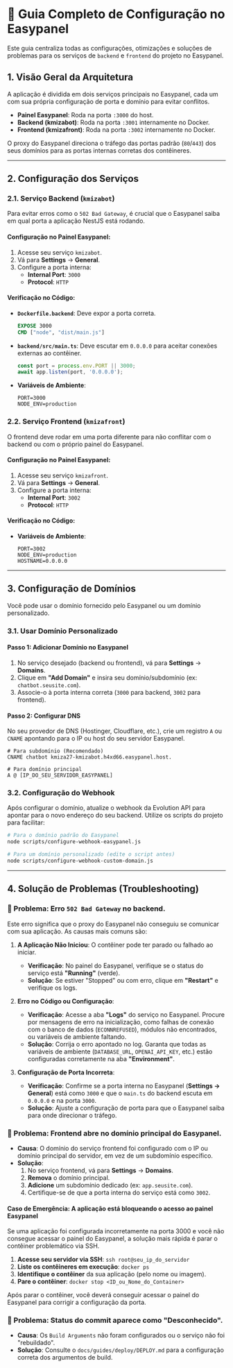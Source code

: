 # 🚀 Guia Completo de Configuração no Easypanel

Este guia centraliza todas as configurações, otimizações e soluções de problemas para os serviços de `backend` e `frontend` do projeto no Easypanel.

## 1. Visão Geral da Arquitetura

A aplicação é dividida em dois serviços principais no Easypanel, cada um com sua própria configuração de porta e domínio para evitar conflitos.

- **Painel Easypanel**: Roda na porta `:3000` do host.
- **Backend (kmizabot)**: Roda na porta `:3001` internamente no Docker.
- **Frontend (kmizafront)**: Roda na porta `:3002` internamente no Docker.

O proxy do Easypanel direciona o tráfego das portas padrão (`80`/`443`) dos seus domínios para as portas internas corretas dos contêineres.

---

## 2. Configuração dos Serviços

### 2.1. Serviço Backend (`kmizabot`)

Para evitar erros como o `502 Bad Gateway`, é crucial que o Easypanel saiba em qual porta a aplicação NestJS está rodando.

#### **Configuração no Painel Easypanel:**
1. Acesse seu serviço `kmizabot`.
2. Vá para **Settings** → **General**.
3. Configure a porta interna:
   - **Internal Port**: `3000`
   - **Protocol**: `HTTP`

#### **Verificação no Código:**
- **`Dockerfile.backend`**: Deve expor a porta correta.
  ```dockerfile
  EXPOSE 3000
  CMD ["node", "dist/main.js"]
  ```
- **`backend/src/main.ts`**: Deve escutar em `0.0.0.0` para aceitar conexões externas ao contêiner.
  ```typescript
  const port = process.env.PORT || 3000;
  await app.listen(port, '0.0.0.0');
  ```
- **Variáveis de Ambiente**:
  ```env
  PORT=3000
  NODE_ENV=production
  ```

### 2.2. Serviço Frontend (`kmizafront`)

O frontend deve rodar em uma porta diferente para não conflitar com o backend ou com o próprio painel do Easypanel.

#### **Configuração no Painel Easypanel:**
1. Acesse seu serviço `kmizafront`.
2. Vá para **Settings** → **General**.
3. Configure a porta interna:
   - **Internal Port**: `3002`
   - **Protocol**: `HTTP`

#### **Verificação no Código:**
- **Variáveis de Ambiente**:
  ```
  PORT=3002
  NODE_ENV=production
  HOSTNAME=0.0.0.0
  ```

---

## 3. Configuração de Domínios

Você pode usar o domínio fornecido pelo Easypanel ou um domínio personalizado.

### 3.1. Usar Domínio Personalizado

#### **Passo 1: Adicionar Domínio no Easypanel**
1. No serviço desejado (backend ou frontend), vá para **Settings** → **Domains**.
2. Clique em **"Add Domain"** e insira seu domínio/subdomínio (ex: `chatbot.seusite.com`).
3. Associe-o à porta interna correta (`3000` para backend, `3002` para frontend).

#### **Passo 2: Configurar DNS**
No seu provedor de DNS (Hostinger, Cloudflare, etc.), crie um registro `A` ou `CNAME` apontando para o IP ou host do seu servidor Easypanel.
```dns
# Para subdomínio (Recomendado)
CNAME chatbot kmiza27-kmizabot.h4xd66.easypanel.host.

# Para domínio principal
A @ [IP_DO_SEU_SERVIDOR_EASYPANEL]
```

### 3.2. Configuração do Webhook
Após configurar o domínio, atualize o webhook da Evolution API para apontar para o novo endereço do seu backend. Utilize os scripts do projeto para facilitar:
```bash
# Para o domínio padrão do Easypanel
node scripts/configure-webhook-easypanel.js

# Para um domínio personalizado (edite o script antes)
node scripts/configure-webhook-custom-domain.js
```

---

## 4. Solução de Problemas (Troubleshooting)

### 🚨 Problema: Erro `502 Bad Gateway` no backend.
Este erro significa que o proxy do Easypanel não conseguiu se comunicar com sua aplicação. As causas mais comuns são:

1.  **A Aplicação Não Iniciou**: O contêiner pode ter parado ou falhado ao iniciar.
    - **Verificação**: No painel do Easypanel, verifique se o status do serviço está **"Running"** (verde).
    - **Solução**: Se estiver "Stopped" ou com erro, clique em **"Restart"** e verifique os logs.

2.  **Erro no Código ou Configuração**:
    - **Verificação**: Acesse a aba **"Logs"** do serviço no Easypanel. Procure por mensagens de erro na inicialização, como falhas de conexão com o banco de dados (`ECONNREFUSED`), módulos não encontrados, ou variáveis de ambiente faltando.
    - **Solução**: Corrija o erro apontado no log. Garanta que todas as variáveis de ambiente (`DATABASE_URL`, `OPENAI_API_KEY`, etc.) estão configuradas corretamente na aba **"Environment"**.

3.  **Configuração de Porta Incorreta**:
    - **Verificação**: Confirme se a porta interna no Easypanel (**Settings → General**) está como `3000` e que o `main.ts` do backend escuta em `0.0.0.0` e na porta `3000`.
    - **Solução**: Ajuste a configuração de porta para que o Easypanel saiba para onde direcionar o tráfego.

### 🚨 Problema: Frontend abre no domínio principal do Easypanel.
- **Causa**: O domínio do serviço frontend foi configurado com o IP ou domínio principal do servidor, em vez de um subdomínio específico.
- **Solução**:
  1. No serviço frontend, vá para **Settings** → **Domains**.
  2. **Remova** o domínio principal.
  3. **Adicione** um subdomínio dedicado (ex: `app.seusite.com`).
  4. Certifique-se de que a porta interna do serviço está como `3002`.

#### **Caso de Emergência: A aplicação está bloqueando o acesso ao painel Easypanel**
Se uma aplicação foi configurada incorretamente na porta 3000 e você não consegue acessar o painel do Easypanel, a solução mais rápida é parar o contêiner problemático via SSH.

1.  **Acesse seu servidor via SSH**: `ssh root@seu_ip_do_servidor`
2.  **Liste os contêineres em execução**: `docker ps`
3.  **Identifique o contêiner** da sua aplicação (pelo nome ou imagem).
4.  **Pare o contêiner**: `docker stop <ID_ou_Nome_do_Container>`

Após parar o contêiner, você deverá conseguir acessar o painel do Easypanel para corrigir a configuração da porta.

### 🚨 Problema: Status do commit aparece como "Desconhecido".
- **Causa**: Os `Build Arguments` não foram configurados ou o serviço não foi "rebuildado".
- **Solução**: Consulte o `docs/guides/deploy/DEPLOY.md` para a configuração correta dos argumentos de build.